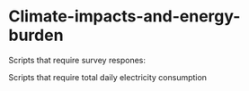 # Climate-impacts-and-energy-burden



Scripts that require survey respones: 


Scripts that require total daily electricity consumption
